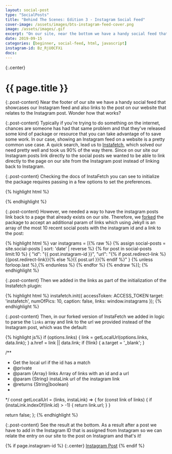 ```yaml
---
layout: social-post
type: "SocialPosts"
title: "Behind The Scenes: Edition 3 - Instagram Social Feed"
cover-image: /assets/images/bts-instagram-feed-cover.png
image: /assets/images/.gif
excerpt: "On our site, near the bottom we have a handy social feed that showcases our Instagram feed and also links to the post on our website that relates to the Instagram post. Wonder how that works? Let's go take a #bts (behind the scenes) look."
date: 2019-09-15
categories: [beginner, social-feed, html, javascript]
instagram-id: Bz_RjU0CFXi
docs:
---
```

{:.center}
# {{ page.title }}

{:.post-content}
Near the footer of our site we have a handy social feed that showcases our Instagram feed and
also links to the post on our website that relates to the Instagram post.
Wonder how that works?

{:.post-content}
Typically if you're trying to do something on the internet, chances are someone
has had that same problem and that they've released some kind of package or resource
that you can take advantage of to save some work. In our case, showing an Instagram
feed on a website is a pretty common use case. A quick search, lead us to
<a href="https://thomasvaeth.com/instafetch.js/" target="_blank">Instafetch</a>,
which solved our need pretty well and took us 90% of the way there. Since on our site
our Instagram posts link directly to the social posts we wanted to be able to link
directly to the page on our site from the Instagram post instead of linking
back to Instagram.

{:.post-content}
Checking the docs of InstaFetch you can see to initialize the package requires
passing in a few options to set the preferences.

{% highlight html %}
<script type="text/javascript">
  instafetch.init({
    accessToken: 'ACCESS TOKEN',
    target: 'instafetch',
    numOfPics: 20,
    caption: false
  });
</script>
{% endhighlight %}

{:.post-content}
However, we needed a way to have
the instagram posts link back to a page that already exists on our site. Therefore,
we <a href="https://github.com/dev-diaries/instafetch.js" target="_blank">forked</a>
the package to accept an additional param of links which using Jekyll is an array
of the most 10 recent social posts with the instagram id and a link to the post:

{% highlight html %}
var instagrams = [{% raw %}
    {% assign social-posts = site.social-posts | sort: 'date' | reverse %}
    {% for post in social-posts limit:10 %}
    {
        "id": "{{ post.instagram-id }}",
        "url": "{% if post.redirect-link %}{{post.redirect-link}}{% else %}{{ post.url }}{% endif %}"
    }
    {% unless forloop.last %},{% endunless %}
    {% endfor %}
  {% endraw %}];
{% endhighlight %}

{:.post-content}
Then we added in the links as part of the initialization of the Instafetch plugin:

{% highlight html %}
instafetch.init({
    accessToken: ACCESS_TOKEN
    target: 'instafetch',
    numOfPics: 10,
    caption: false,
    links: window.instagrams
});
{% endhighlight %}

{:.post-content}
Then, in our forked version of InstaFetch we added in logic to parse the `links`
array and link to the url we provided instead of the Instagram post, which was the default:

{% highlight js%}
  if (options.links) {
      link = getLocalUrl(options.links, data.link);
  }
  a.href = link || data.link;
  if (!link) {
    a.target = '_blank';
  }

 /**
 * Get the local url if the id has a match
 * @private
 * @param {Array} links Array of links with an id and a url
 * @param {String} instaLink url of the instagram link
 * @returns {String|boolean}
 *
  */
const getLocalUrl = (links, instaLink) => {
  for (const link of links) {
    if (instaLink.indexOf(link.id) > -1) {
      return link.url;
    }
  }

  return false;
};
{% endhighlight %}

{:.post-content}
See the result at the bottom. As a result after a post we have to add in the
Instagram ID that is assigned from Instagram so we can relate the entry on our
site to the post on Instagram and that's it!

{% if page.instagram-id %}
{:.center}
<a class="insta-link" href="https://www.instagram.com/p/{{page.instagram-id}}" target="_blank">Instagram Post</a>
{% endif %}
